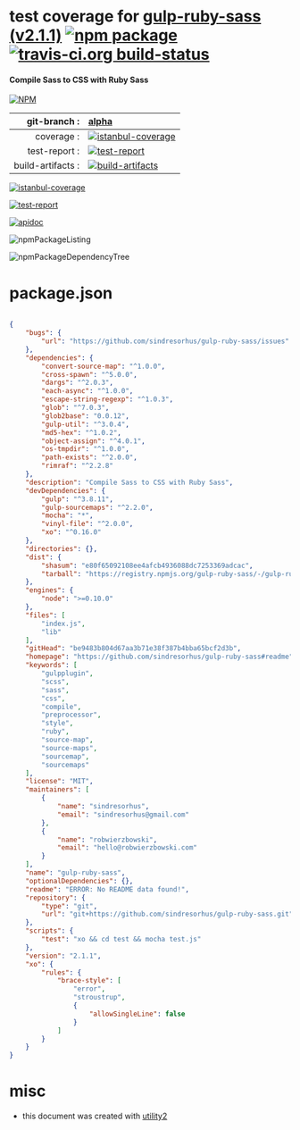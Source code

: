 # test coverage for  [gulp-ruby-sass (v2.1.1)](https://github.com/sindresorhus/gulp-ruby-sass#readme)  [![npm package](https://img.shields.io/npm/v/npmtest-gulp-ruby-sass.svg?style=flat-square)](https://www.npmjs.org/package/npmtest-gulp-ruby-sass) [![travis-ci.org build-status](https://api.travis-ci.org/npmtest/node-npmtest-gulp-ruby-sass.svg)](https://travis-ci.org/npmtest/node-npmtest-gulp-ruby-sass)
#### Compile Sass to CSS with Ruby Sass

[![NPM](https://nodei.co/npm/gulp-ruby-sass.png?downloads=true)](https://www.npmjs.com/package/gulp-ruby-sass)

| git-branch : | [alpha](https://github.com/npmtest/node-npmtest-gulp-ruby-sass/tree/alpha)|
|--:|:--|
| coverage : | [![istanbul-coverage](https://npmtest.github.io/node-npmtest-gulp-ruby-sass/build/coverage.badge.svg)](https://npmtest.github.io/node-npmtest-gulp-ruby-sass/build/coverage.html/index.html)|
| test-report : | [![test-report](https://npmtest.github.io/node-npmtest-gulp-ruby-sass/build/test-report.badge.svg)](https://npmtest.github.io/node-npmtest-gulp-ruby-sass/build/test-report.html)|
| build-artifacts : | [![build-artifacts](https://npmtest.github.io/node-npmtest-gulp-ruby-sass/glyphicons_144_folder_open.png)](https://github.com/npmtest/node-npmtest-gulp-ruby-sass/tree/gh-pages/build)|

[![istanbul-coverage](https://npmtest.github.io/node-npmtest-gulp-ruby-sass/build/screenCapture.buildCustomOrg.browser.coverage.html.png)](https://npmtest.github.io/node-npmtest-gulp-ruby-sass/build/coverage.html/index.html)

[![test-report](https://npmtest.github.io/node-npmtest-gulp-ruby-sass/build/screenCapture.buildCustomOrg.browser.%252Fhome%252Ftravis%252Fbuild%252Fnpmtest%252Fnode-npmtest-gulp-ruby-sass%252Ftmp%252Fbuild%252Ftest-report.html.png)](https://npmtest.github.io/node-npmtest-gulp-ruby-sass/build/test-report.html)

[![apidoc](https://npmdoc.github.io/node-npmdoc-gulp-ruby-sass/build/screenCapture.buildApidoc.browser.%252Fhome%252Ftravis%252Fbuild%252Fnpmdoc%252Fnode-npmdoc-gulp-ruby-sass%252Ftmp%252Fbuild%252Fapidoc.html.png)](https://npmdoc.github.io/node-npmdoc-gulp-ruby-sass/build/apidoc.html)

![npmPackageListing](https://npmtest.github.io/node-npmtest-gulp-ruby-sass/build/screenCapture.npmPackageListing.svg)

![npmPackageDependencyTree](https://npmtest.github.io/node-npmtest-gulp-ruby-sass/build/screenCapture.npmPackageDependencyTree.svg)



# package.json

```json

{
    "bugs": {
        "url": "https://github.com/sindresorhus/gulp-ruby-sass/issues"
    },
    "dependencies": {
        "convert-source-map": "^1.0.0",
        "cross-spawn": "^5.0.0",
        "dargs": "^2.0.3",
        "each-async": "^1.0.0",
        "escape-string-regexp": "^1.0.3",
        "glob": "^7.0.3",
        "glob2base": "0.0.12",
        "gulp-util": "^3.0.4",
        "md5-hex": "^1.0.2",
        "object-assign": "^4.0.1",
        "os-tmpdir": "^1.0.0",
        "path-exists": "^2.0.0",
        "rimraf": "^2.2.8"
    },
    "description": "Compile Sass to CSS with Ruby Sass",
    "devDependencies": {
        "gulp": "^3.8.11",
        "gulp-sourcemaps": "^2.2.0",
        "mocha": "*",
        "vinyl-file": "^2.0.0",
        "xo": "^0.16.0"
    },
    "directories": {},
    "dist": {
        "shasum": "e80f65092108ee4afcb4936088dc7253369adcac",
        "tarball": "https://registry.npmjs.org/gulp-ruby-sass/-/gulp-ruby-sass-2.1.1.tgz"
    },
    "engines": {
        "node": ">=0.10.0"
    },
    "files": [
        "index.js",
        "lib"
    ],
    "gitHead": "be9483b804d67aa3b71e38f387b4bba65bcf2d3b",
    "homepage": "https://github.com/sindresorhus/gulp-ruby-sass#readme",
    "keywords": [
        "gulpplugin",
        "scss",
        "sass",
        "css",
        "compile",
        "preprocessor",
        "style",
        "ruby",
        "source-map",
        "source-maps",
        "sourcemap",
        "sourcemaps"
    ],
    "license": "MIT",
    "maintainers": [
        {
            "name": "sindresorhus",
            "email": "sindresorhus@gmail.com"
        },
        {
            "name": "robwierzbowski",
            "email": "hello@robwierzbowski.com"
        }
    ],
    "name": "gulp-ruby-sass",
    "optionalDependencies": {},
    "readme": "ERROR: No README data found!",
    "repository": {
        "type": "git",
        "url": "git+https://github.com/sindresorhus/gulp-ruby-sass.git"
    },
    "scripts": {
        "test": "xo && cd test && mocha test.js"
    },
    "version": "2.1.1",
    "xo": {
        "rules": {
            "brace-style": [
                "error",
                "stroustrup",
                {
                    "allowSingleLine": false
                }
            ]
        }
    }
}
```



# misc
- this document was created with [utility2](https://github.com/kaizhu256/node-utility2)
